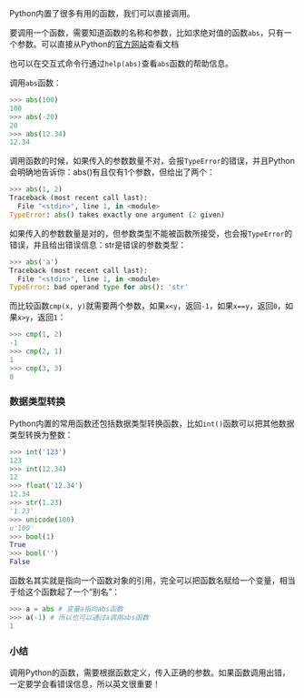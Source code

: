 Python内置了很多有用的函数，我们可以直接调用。

要调用一个函数，需要知道函数的名称和参数，比如求绝对值的函数`abs`，只有一个参数。可以直接从Python的[官方网站](http://docs.python.org/2/library/functions.html#abs)查看文档

也可以在交互式命令行通过`help(abs)`查看`abs`函数的帮助信息。

调用`abs`函数：

```python
>>> abs(100)
100
>>> abs(-20)
20
>>> abs(12.34)
12.34
```

调用函数的时候，如果传入的参数数量不对，会报`TypeError`的错误，并且Python会明确地告诉你：abs()有且仅有1个参数，但给出了两个：

```python
>>> abs(1, 2)
Traceback (most recent call last):
  File "<stdin>", line 1, in <module>
TypeError: abs() takes exactly one argument (2 given)
```

如果传入的参数数量是对的，但参数类型不能被函数所接受，也会报`TypeError`的错误，并且给出错误信息：str是错误的参数类型：

```python
>>> abs('a')
Traceback (most recent call last):
  File "<stdin>", line 1, in <module>
TypeError: bad operand type for abs(): 'str'
```

而比较函数`cmp(x, y)`就需要两个参数，如果`x<y`，返回`-1`，如果`x==y`，返回`0`，如果`x>y`，返回`1`：

```python
>>> cmp(1, 2)
-1
>>> cmp(2, 1)
1
>>> cmp(3, 3)
0
```

### 数据类型转换

Python内置的常用函数还包括数据类型转换函数，比如`int()`函数可以把其他数据类型转换为整数：

```python
>>> int('123')
123
>>> int(12.34)
12
>>> float('12.34')
12.34
>>> str(1.23)
'1.23'
>>> unicode(100)
u'100'
>>> bool(1)
True
>>> bool('')
False
```

函数名其实就是指向一个函数对象的引用，完全可以把函数名赋给一个变量，相当于给这个函数起了一个“别名”：

```python
>>> a = abs # 变量a指向abs函数
>>> a(-1) # 所以也可以通过a调用abs函数
1
```

### 小结

调用Python的函数，需要根据函数定义，传入正确的参数。如果函数调用出错，一定要学会看错误信息，所以英文很重要！
